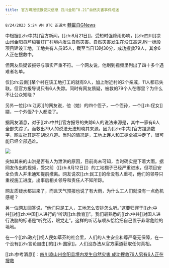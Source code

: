```yaml
---
title: 官方瞒报谎报受灾信息 四川金阳“8.21”自然灾害事件成迷
---
```

`8/24/2023 5:24 AM UTC 正道木` [轉載自GNews](https://gnews.org/articles/1590990)

中根据[[zh:中共]]官方新闻，[[zh:8月21日]]，受短时强降雨影响，[[zh:四川]]凉山州金阳县芦稿镇灯厂村境内发生自然灾害。自然灾害发生在沿江高速JN一标段项目建设工地，工地共有人员85人，截至当日13时30分，成功搜救79人，其余6人正在搜救中。

但网友质疑该报导与事实严重不符。一个网友说，他刷到视频里列出了四十多个遇难者名单。

仅[[zh:云南]]某个村在该工地打工的就有9人，加上附近村的2个亲戚，11人都已失联。但官方报导说只有6人失踪。同时有网友质疑，被救的79个人在哪里？为什么不让公众知晓？

另外一位[[zh:江苏]]的网友说，他（她）的四个侄子，一个侄孙，一个[[zh:侄女]]婿，一个外侄7个人都没了。

据网友消息，对于[[zh:中共]]官方报导的失踪6人的说法来源是，其中一家有6人全部失踪了。而救出79人的说法无法知晓其来源。因为[[zh:中共]]官方捏造数字，网友批其是在胡说八道。当时的情况是，工地上连人和工棚全被冲走了，很可能已经全部遇难。

![](ipfs://QmXCgnTsydM8Mx4kG1QMHzJ3HRaPmDamonFB3vCcnF5fHX?.png)

突如其来的山洪是否有人为泄洪的原因，目前尚未可知，当时确实是下着大雨。据网友传出的视频，受灾前（[[zh:8月12日]]）的工地棚子已经严重进水，但项目安全负责人并未通知提前撤离。网友说农[[zh:民工]]的命没有人重视，他们的领导只重视施工进度。出事后相关领导和责任人不知所踪。

网友质疑水都进来了，而且天气预报也说了有大雨，为什么工人们就没有一点危机感呢？

另一位网友回答说，“他们只是工人，工地怎么安排怎么听。”这要归罪于[[zh:中共]]对[[zh:中国]]人进行的“听话[[zh:教育]]”。我们最熟悉的[[zh:中共]]对国人进行洗脑的标语是“听党话，跟党走”。这样的听话与顺从恰恰把自己置于非常危险的境地。

在一个[[zh:政府]]视人民如草芥的社会里，人们的人生安全和尊严毫无保障，在一个没有[[zh:言论自由]]的[[zh:国家]]，人们没办法从官方渠道获取任何真相。

[[zh:参考消息]]：[四川凉山州金阳县境内发生自然灾害 成功搜救79人另有6人正在搜救](https://www.chinanews.com.cn/sh/2023/08-21/10064694.shtml)
